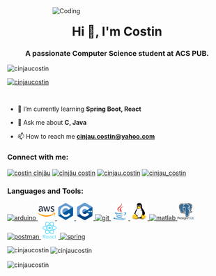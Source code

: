 <img align="right" alt="Coding" width="400" src="https://www.google.com/search?q=nice+coding+images&tbm=isch&ved=2ahUKEwi4mOG1gpf5AhUKShoKHc6LCysQ2-cCegQIABAA&oq=nice+coding+images&gs_lcp=CgNpbWcQAzoECAAQQzoFCAAQgAQ6BggAEB4QBzoICAAQgAQQsQM6CwgAEIAEELEDEIMBOggIABCxAxCDAToHCAAQsQMQQzoKCAAQsQMQgwEQQzoECAAQHjoECAAQEzoGCAAQHhAFUOAGWO8YYOgZaABwAHgAgAF-iAH5C5IBBDE4LjGYAQCgAQGqAQtnd3Mtd2l6LWltZ8ABAQ&sclient=img&ei=OhzgYriTEYqUac6XrtgC&bih=837&biw=1707#imgrc=_o5rsReV4xlgsM&imgdii=JpENKUao2z63LM">

<h1 align="center">Hi 👋, I'm Costin</h1>
<h3 align="center">A passionate Computer Science student at ACS PUB.</h3>

<p align="left"> <img src="https://komarev.com/ghpvc/?username=cinjaucostin&label=Profile%20views&color=0e75b6&style=flat" alt="cinjaucostin" /> </p>

<p align="left"> <a href="https://github.com/ryo-ma/github-profile-trophy"><img src="https://github-profile-trophy.vercel.app/?username=cinjaucostin" alt="cinjaucostin" /></a> </p>

<p align="left"> <a href="https://twitter.com/" target="blank"><img src="https://img.shields.io/twitter/follow/?logo=twitter&style=for-the-badge" alt="" /></a> </p>

- 🌱 I’m currently learning **Spring Boot, React**

- 💬 Ask me about **C, Java**

- 📫 How to reach me **cinjau.costin@yahoo.com**

<h3 align="left">Connect with me:</h3>
<p align="left">
<a href="https://linkedin.com/in/costin cînjău" target="blank"><img align="center" src="https://raw.githubusercontent.com/rahuldkjain/github-profile-readme-generator/master/src/images/icons/Social/linked-in-alt.svg" alt="costin cînjău" height="30" width="40" /></a>
<a href="https://fb.com/cînjău costin" target="blank"><img align="center" src="https://raw.githubusercontent.com/rahuldkjain/github-profile-readme-generator/master/src/images/icons/Social/facebook.svg" alt="cînjău costin" height="30" width="40" /></a>
<a href="https://instagram.com/cinjau.costin" target="blank"><img align="center" src="https://raw.githubusercontent.com/rahuldkjain/github-profile-readme-generator/master/src/images/icons/Social/instagram.svg" alt="cinjau.costin" height="30" width="40" /></a>
<a href="https://www.hackerrank.com/cinjau_costin" target="blank"><img align="center" src="https://raw.githubusercontent.com/rahuldkjain/github-profile-readme-generator/master/src/images/icons/Social/hackerrank.svg" alt="cinjau_costin" height="30" width="40" /></a>
</p>

<h3 align="left">Languages and Tools:</h3>
<p align="left"> <a href="https://www.arduino.cc/" target="_blank" rel="noreferrer"> <img src="https://cdn.worldvectorlogo.com/logos/arduino-1.svg" alt="arduino" width="40" height="40"/> </a> <a href="https://aws.amazon.com" target="_blank" rel="noreferrer"> <img src="https://raw.githubusercontent.com/devicons/devicon/master/icons/amazonwebservices/amazonwebservices-original-wordmark.svg" alt="aws" width="40" height="40"/> </a> <a href="https://www.cprogramming.com/" target="_blank" rel="noreferrer"> <img src="https://raw.githubusercontent.com/devicons/devicon/master/icons/c/c-original.svg" alt="c" width="40" height="40"/> </a> <a href="https://www.w3schools.com/cpp/" target="_blank" rel="noreferrer"> <img src="https://raw.githubusercontent.com/devicons/devicon/master/icons/cplusplus/cplusplus-original.svg" alt="cplusplus" width="40" height="40"/> </a> <a href="https://git-scm.com/" target="_blank" rel="noreferrer"> <img src="https://www.vectorlogo.zone/logos/git-scm/git-scm-icon.svg" alt="git" width="40" height="40"/> </a> <a href="https://www.java.com" target="_blank" rel="noreferrer"> <img src="https://raw.githubusercontent.com/devicons/devicon/master/icons/java/java-original.svg" alt="java" width="40" height="40"/> </a> <a href="https://www.linux.org/" target="_blank" rel="noreferrer"> <img src="https://raw.githubusercontent.com/devicons/devicon/master/icons/linux/linux-original.svg" alt="linux" width="40" height="40"/> </a> <a href="https://www.mathworks.com/" target="_blank" rel="noreferrer"> <img src="https://upload.wikimedia.org/wikipedia/commons/2/21/Matlab_Logo.png" alt="matlab" width="40" height="40"/> </a> <a href="https://www.postgresql.org" target="_blank" rel="noreferrer"> <img src="https://raw.githubusercontent.com/devicons/devicon/master/icons/postgresql/postgresql-original-wordmark.svg" alt="postgresql" width="40" height="40"/> </a> <a href="https://postman.com" target="_blank" rel="noreferrer"> <img src="https://www.vectorlogo.zone/logos/getpostman/getpostman-icon.svg" alt="postman" width="40" height="40"/> </a> <a href="https://reactjs.org/" target="_blank" rel="noreferrer"> <img src="https://raw.githubusercontent.com/devicons/devicon/master/icons/react/react-original-wordmark.svg" alt="react" width="40" height="40"/> </a> <a href="https://spring.io/" target="_blank" rel="noreferrer"> <img src="https://www.vectorlogo.zone/logos/springio/springio-icon.svg" alt="spring" width="40" height="40"/> </a> </p>

<p><img align="left" src="https://github-readme-stats.vercel.app/api/top-langs?username=cinjaucostin&show_icons=true&locale=en&layout=compact" alt="cinjaucostin" /></p>

<p>&nbsp;<img align="center" src="https://github-readme-stats.vercel.app/api?username=cinjaucostin&show_icons=true&locale=en" alt="cinjaucostin" /></p>

<p><img align="center" src="https://github-readme-streak-stats.herokuapp.com/?user=cinjaucostin&" alt="cinjaucostin" /></p>
